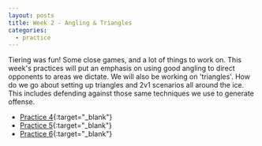 ```yaml
---
layout: posts
title: Week 2 - Angling & Triangles
categories:
  - practice
---
```


Tiering was fun! Some close games, and a lot of things to work on. This week's practices will put an emphasis on using good angling to direct opponents to areas we dictate. We will also be working on 'triangles'. How do we go about setting up triangles and 2v1 scenarios all around the ice. This includes defending against those same techniques we use to generate offense.

- [Practice 4](https://www.icehockeysystems.com/share/practice/j23of7et){:target="_blank"}
- [Practice 5](https://www.icehockeysystems.com/share/practice/1ektnwmr){:target="_blank"}
- [Practice 6](https://www.icehockeysystems.com/share/practice/ekdzs595){:target="_blank"}
